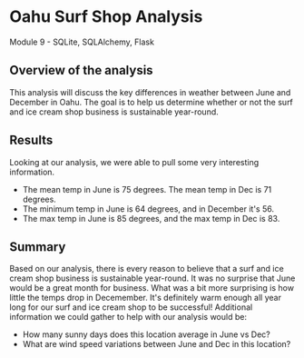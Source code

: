 # Oahu Surf Shop Analysis
Module 9 - SQLite, SQLAlchemy, Flask

## Overview of the analysis
This analysis will discuss the key differences in weather between June and December in Oahu.
The goal is to help us determine whether or not the surf and ice cream shop business is sustainable year-round.

## Results
Looking at our analysis, we were able to pull some very interesting information.
- The mean temp in June is 75 degrees. The mean temp in Dec is 71 degrees.
- The minimum temp in June is 64 degrees, and in December it's 56.
- The max temp in June is 85 degrees, and the max temp in Dec is 83.

## Summary
Based on our analysis, there is every reason to believe that a surf and ice cream shop business is sustainable year-round.
It was no surprise that June would be a great month for business. What was a bit more surprising is how little the temps drop in Decemember.
It's definitely warm enough all year long for our surf and ice cream shop to be successful!
Additional information we could gather to help with our analysis would be:
- How many sunny days does this location average in June vs Dec?
- What are wind speed variations between June and Dec in this location?
